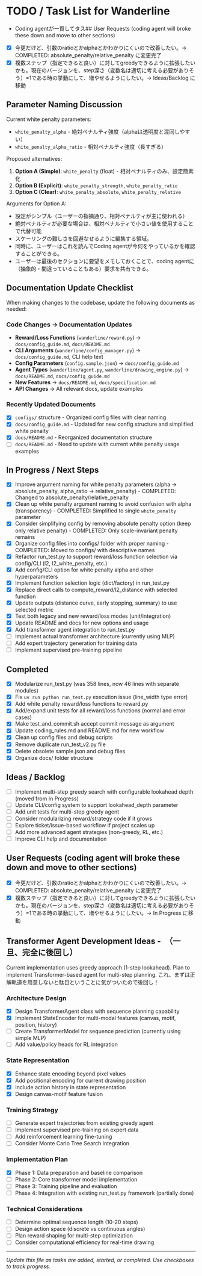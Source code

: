# TODO / Task List for Wanderline
- Coding agentが一貫してタス## User Requests (coding agent will broke these down and move to other sections)
- [x] 今更だけど、引数のratioとかalphaとかわかりにくいので改善したい。→ COMPLETED: absolute_penalty/relative_penalty に変更完了
- [x] 複数ステップ（指定できると良い）に対してgreedyできるように拡張したいかも。現在のバージョンを、step深さ（変数名は適切に考える必要がありそう）=1である時の挙動にして、増やせるようにしたい。→ Ideas/Backlog に移動

## Parameter Naming Discussion
Current white penalty parameters:
- `white_penalty_alpha` - 絶対ペナルティ強度（alphaは透明度と混同しやすい）
- `white_penalty_alpha_ratio` - 相対ペナルティ強度（長すぎる）

Proposed alternatives:
1. **Option A (Simple)**: `white_penalty` (float) - 相対ペナルティのみ、設定簡素化
2. **Option B (Explicit)**: `white_penalty_strength`, `white_penalty_ratio`
3. **Option C (Clear)**: `white_penalty_absolute`, `white_penalty_relative`

Arguments for Option A:
- 設定がシンプル（ユーザーの指摘通り、相対ペナルティが主に使われる）
- 絶対ペナルティが必要な場合は、相対ペナルティで小さい値を使用することで代替可能
- スケーリングの難しさを回避なせるように編集する領域。
- 同時に、ユーザーはこれを読んでCoding agentが今何をやっているかを確認することができる。
- ユーザーは最後のセクションに要望をメモしておくことで、coding agentに（抽象的・間違っていることもある）要求を共有できる。


## Documentation Update Checklist
When making changes to the codebase, update the following documents as needed:

### Code Changes → Documentation Updates
- **Reward/Loss Functions** (`wanderline/reward.py`) → `docs/config_guide.md`, `docs/README.md`
- **CLI Arguments** (`wanderline/config_manager.py`) → `docs/config_guide.md`, CLI help text
- **Config Parameters** (`config.sample.json`) → `docs/config_guide.md`
- **Agent Types** (`wanderline/agent.py`, `wanderline/drawing_engine.py`) → `docs/README.md`, `docs/config_guide.md`
- **New Features** → `docs/README.md`, `docs/specification.md`
- **API Changes** → All relevant docs, update examples

### Recently Updated Documents
- [x] `configs/` structure - Organized config files with clear naming
- [x] `docs/config_guide.md` - Updated for new config structure and simplified white penalty
- [x] `docs/README.md` - Reorganized documentation structure
- [ ] `docs/README.md` - Need to update with current white penalty usage examples

## In Progress / Next Steps
- [x] Improve argument naming for white penalty parameters (alpha -> absolute_penalty, alpha_ratio -> relative_penalty) - COMPLETED: Changed to absolute_penalty/relative_penalty
- [x] Clean up white penalty argument naming to avoid confusion with alpha (transparency) - COMPLETED: Simplified to single `white_penalty` parameter
- [x] Consider simplifying config by removing absolute penalty option (keep only relative penalty) - COMPLETED: Only scale-invariant penalty remains
- [x] Organize config files into configs/ folder with proper naming - COMPLETED: Moved to configs/ with descriptive names
- [x] Refactor run_test.py to support reward/loss function selection via config/CLI (l2, l2_white_penalty, etc.)
- [x] Add config/CLI option for white penalty alpha and other hyperparameters
- [x] Implement function selection logic (dict/factory) in run_test.py
- [x] Replace direct calls to compute_reward/l2_distance with selected function
- [x] Update outputs (distance curve, early stopping, summary) to use selected metric
- [x] Test both legacy and new reward/loss modes (unit/integration)
- [x] Update README and docs for new options and usage
- [x] Add transformer agent integration to run_test.py
- [ ] Implement actual transformer architecture (currently using MLP)
- [ ] Add expert trajectory generation for training data
- [ ] Implement supervised pre-training pipeline

## Completed
- [x] Modularize run_test.py (was 358 lines, now 46 lines with separate modules)
- [x] Fix `uv run python run_test.py` execution issue (line_width type error)
- [x] Add white penalty reward/loss functions to reward.py
- [x] Add/expand unit tests for all reward/loss functions (normal and error cases)
- [x] Make test_and_commit.sh accept commit message as argument
- [x] Update coding_rules.md and README.md for new workflow
- [x] Clean up config files and debug scripts
- [x] Remove duplicate run_test_v2.py file
- [x] Delete obsolete sample.json and debug files
- [x] Organize docs/ folder structure

## Ideas / Backlog
- [ ] Implement multi-step greedy search with configurable lookahead depth (moved from In Progress)
- [ ] Update CLI/config system to support lookahead_depth parameter
- [ ] Add unit tests for multi-step greedy agent
- [ ] Consider modularizing reward/strategy code if it grows
- [ ] Explore ticket/issue-based workflow if project scales up
- [ ] Add more advanced agent strategies (non-greedy, RL, etc.)
- [ ] Improve CLI help and documentation

## User Requests (coding agent will broke these down and move to other sections)
- [x] 今更だけど、引数のratioとかalphaとかわかりにくいので改善したい。→ COMPLETED: absolute_penalty/relative_penalty に変更完了
- [x] 複数ステップ（指定できると良い）に対してgreedyできるように拡張したいかも。現在のバージョンを、step深さ（変数名は適切に考える必要がありそう）=1である時の挙動にして、増やせるようにしたい。→ In Progress に移動

## Transformer Agent Development Ideas -　（一旦、完全に後回し）
Current implementation uses greedy approach (1-step lookahead). Plan to implement Transformer-based agent for multi-step planning.
これ、まずは正解軌道を用意しないと駄目ということに気がついたので後回し！

### Architecture Design
- [x] Design TransformerAgent class with sequence planning capability
- [x] Implement StateEncoder for multi-modal features (canvas, motif, position, history)
- [ ] Create TransformerModel for sequence prediction (currently using simple MLP)
- [ ] Add value/policy heads for RL integration

### State Representation
- [x] Enhance state encoding beyond pixel values
- [x] Add positional encoding for current drawing position
- [x] Include action history in state representation
- [x] Design canvas-motif feature fusion

### Training Strategy
- [ ] Generate expert trajectories from existing greedy agent
- [ ] Implement supervised pre-training on expert data
- [ ] Add reinforcement learning fine-tuning
- [ ] Consider Monte Carlo Tree Search integration

### Implementation Plan
- [x] Phase 1: Data preparation and baseline comparison
- [ ] Phase 2: Core transformer model implementation
- [ ] Phase 3: Training pipeline and evaluation
- [ ] Phase 4: Integration with existing run_test.py framework (partially done)

### Technical Considerations
- [ ] Determine optimal sequence length (10-20 steps)
- [ ] Design action space (discrete vs continuous angles)
- [ ] Plan reward shaping for multi-step optimization
- [ ] Consider computational efficiency for real-time drawing

---

*Update this file as tasks are added, started, or completed. Use checkboxes to track progress.*
